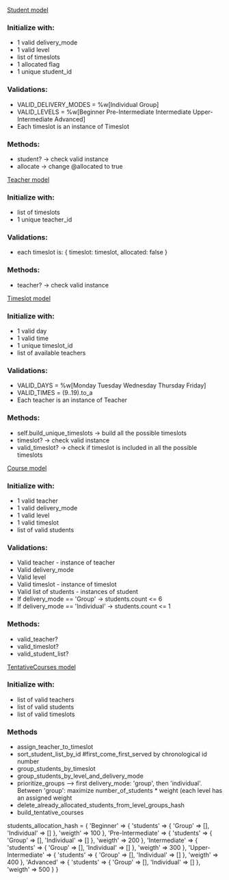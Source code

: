 <ins>Student model</ins>

### Initialize with:
- 1 valid delivery_mode
- 1 valid level
- list of timeslots
- 1 allocated flag
- 1 unique student_id

### Validations:
- VALID_DELIVERY_MODES = %w[Individual Group]
- VALID_LEVELS = %w[Beginner Pre-Intermediate Intermediate Upper-Intermediate Advanced]
- Each timeslot is an instance of Timeslot

### Methods:
- student? -> check valid instance
- allocate -> change @allocated to true

<ins>Teacher model</ins>

### Initialize with:
- list of timeslots
- 1 unique teacher_id

### Validations:
- each timeslot is:
  { timeslot: timeslot, allocated: false }

### Methods:
- teacher? -> check valid instance

<ins>Timeslot model</ins>

### Initialize with:
- 1 valid day
- 1 valid time
- 1 unique timeslot_id
- list of available teachers

### Validations:
- VALID_DAYS = %w[Monday Tuesday Wednesday Thursday Friday]
- VALID_TIMES = (9..19).to_a
- Each teacher is an instance of Teacher

### Methods:
- self.build_unique_timeslots -> build all the possible timeslots
- timeslot? -> check valid instance
- valid_timeslot? -> check if timeslot is included in all the possible timeslots

<ins>Course model</ins>

### Initialize with:
- 1 valid teacher
- 1 valid delivery_mode
- 1 valid level
- 1 valid timeslot
- list of valid students

### Validations:
- Valid teacher - instance of teacher
- Valid delivery_mode
- Valid level
- Valid timeslot - instance of timeslot
- Valid list of students - instances of student
- If delivery_mode == 'Group' -> students.count <= 6
- If delivery_mode == 'Individual' -> students.count <= 1

### Methods:
- valid_teacher?
- valid_timeslot?
- valid_student_list?

<ins>TentativeCourses model</ins>

### Initialize with:
- list of valid teachers
- list of valid students
- list of valid timeslots

### Methods

- assign_teacher_to_timeslot
- sort_student_list_by_id #first_come_first_served by chronological id number
- group_students_by_timeslot
- group_students_by_level_and_delivery_mode
- prioritize_groups --> first delivery_mode: 'group', then 'individual'. Between 'group': maximize number_of_students * weight (each level has an assigned weight
- delete_already_allocated_students_from_level_groups_hash
- build_tentative_courses


students_allocation_hash = {
  'Beginner' => {
    'students' => {
      'Group' => [],
      'Individual' => []
    },
    'weigth' => 100
  },
  'Pre-Intermediate' => {
    'students' => {
      'Group' => [],
      'Individual' => []
    },
    'weigth' => 200
  },
  'Intermediate' => {
    'students' => {
      'Group' => [],
      'Individual' => []
    },
    'weigth' => 300
  },
  'Upper-Intermediate' => {
    'students' => {
      'Group' => [],
      'Individual' => []
    },
    'weigth' => 400
  },
  'Advanced' => {
    'students' => {
      'Group' => [],
      'Individual' => []
    },
    'weigth' => 500
  }
}

